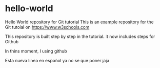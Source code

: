 # hello-world
Hello World repository for Git tutorial
This is an example repository for the Git tutoial on https://www.w3schools.com

This repository is built step by step in the tutorial.
It now includes steps for Github

In thins moment, I using github 

Esta nueva linea en español ya no se que poner jaja
